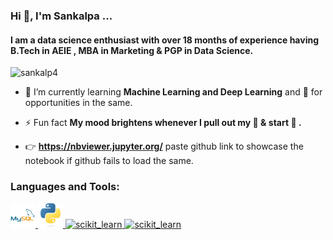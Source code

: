 <h3 align="left">Hi 👋, I'm Sankalpa ...</h3>
<h4 align="left">I am a data science enthusiast with over 18 months of experience having B.Tech in AEIE , MBA in Marketing & PGP in Data Science.</h4>

<p align="left"> <img src="https://komarev.com/ghpvc/?username=sankalp4&label=Profile%20views&color=0e75b6&style=flat" alt="sankalp4" /> </p>

- 🌱 I’m currently learning **Machine Learning and Deep Learning** and 👀 for opportunities in the same.

- ⚡ Fun fact **My mood brightens whenever I pull out my :guitar: & start :microphone: .**

- 👉 **https://nbviewer.jupyter.org/** paste github link to showcase the notebook if github fails to load the same.

<h3 align="left">Languages and Tools:</h3>
<p align="left"> <a href="https://www.mysql.com/" target="_blank"> <img src="https://raw.githubusercontent.com/devicons/devicon/master/icons/mysql/mysql-original-wordmark.svg" alt="mysql" width="40" height="40"/> </a> <a href="https://www.python.org" target="_blank"> <img src="https://raw.githubusercontent.com/devicons/devicon/master/icons/python/python-original.svg" alt="python" width="40" height="40"/> </a> <a href="https://scikit-learn.org/" target="_blank"> <img src="https://upload.wikimedia.org/wikipedia/commons/0/05/Scikit_learn_logo_small.svg" alt="scikit_learn" width="40" height="40"/> </a> <a href="https://public.tableau.com/s/" target="_blank"> <img src="https://cdn.worldvectorlogo.com/logos/tableau-software.svg" alt="scikit_learn" width="35" height="35"/> </a> </p>

<!---
SanKalp4/SanKalp4 is a ✨ special ✨ repository because its `README.md` (this file) appears on your GitHub profile.
You can click the Preview link to take a look at your changes.
--->
